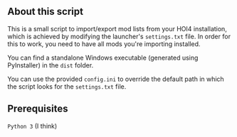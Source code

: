 ## About this script
This is a small script to import/export mod lists from your HOI4 installation, which is achieved by modifying the launcher's ``settings.txt`` file.
In order for this to work, you need to have all mods you're importing installed.

You can find a standalone Windows executable (generated using PyInstaller) in the ``dist`` folder.

You can use the provided ``config.ini`` to override the default path in which the script looks for the ``settings.txt`` file.

## Prerequisites
``Python 3`` (I think)
